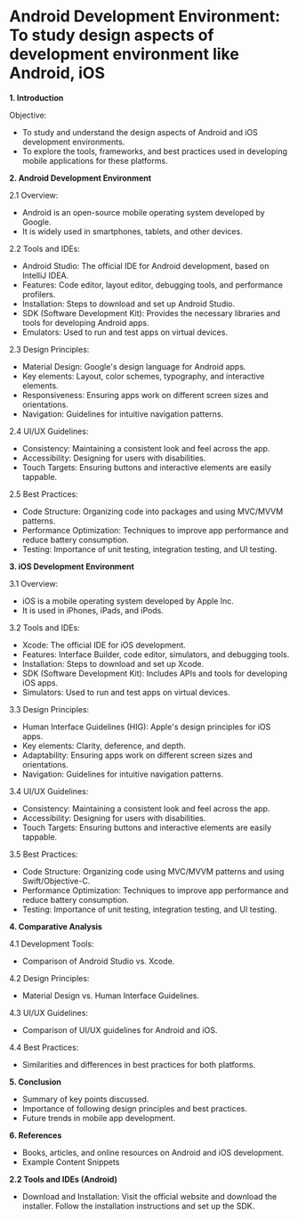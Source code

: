 # Android Development Environment: To study design aspects of development environment like Android, iOS

**1. Introduction**

Objective:

- To study and understand the design aspects of Android and iOS development environments.
- To explore the tools, frameworks, and best practices used in developing mobile applications for these platforms.

**2. Android Development Environment**

2.1 Overview:

- Android is an open-source mobile operating system developed by Google.
- It is widely used in smartphones, tablets, and other devices.

2.2 Tools and IDEs:

- Android Studio: The official IDE for Android development, based on IntelliJ IDEA.
- Features: Code editor, layout editor, debugging tools, and performance profilers.
- Installation: Steps to download and set up Android Studio.
- SDK (Software Development Kit): Provides the necessary libraries and tools for developing Android apps.
- Emulators: Used to run and test apps on virtual devices.

2.3 Design Principles:

- Material Design: Google's design language for Android apps.
- Key elements: Layout, color schemes, typography, and interactive elements.
- Responsiveness: Ensuring apps work on different screen sizes and orientations.
- Navigation: Guidelines for intuitive navigation patterns.

2.4 UI/UX Guidelines:

- Consistency: Maintaining a consistent look and feel across the app.
- Accessibility: Designing for users with disabilities.
- Touch Targets: Ensuring buttons and interactive elements are easily tappable.

2.5 Best Practices:

- Code Structure: Organizing code into packages and using MVC/MVVM patterns.
- Performance Optimization: Techniques to improve app performance and reduce battery consumption.
- Testing: Importance of unit testing, integration testing, and UI testing.

**3. iOS Development Environment**

3.1 Overview:

- iOS is a mobile operating system developed by Apple Inc.
- It is used in iPhones, iPads, and iPods.

3.2 Tools and IDEs:

- Xcode: The official IDE for iOS development.
- Features: Interface Builder, code editor, simulators, and debugging tools.
- Installation: Steps to download and set up Xcode.
- SDK (Software Development Kit): Includes APIs and tools for developing iOS apps.
- Simulators: Used to run and test apps on virtual devices.
  
3.3 Design Principles:

- Human Interface Guidelines (HIG): Apple's design principles for iOS apps.
- Key elements: Clarity, deference, and depth.
- Adaptability: Ensuring apps work on different screen sizes and orientations.
- Navigation: Guidelines for intuitive navigation patterns.
  
3.4 UI/UX Guidelines:

- Consistency: Maintaining a consistent look and feel across the app.
- Accessibility: Designing for users with disabilities.
- Touch Targets: Ensuring buttons and interactive elements are easily tappable.
  
3.5 Best Practices:

- Code Structure: Organizing code using MVC/MVVM patterns and using Swift/Objective-C.
- Performance Optimization: Techniques to improve app performance and reduce battery consumption.
- Testing: Importance of unit testing, integration testing, and UI testing.
  
**4. Comparative Analysis**

4.1 Development Tools:

- Comparison of Android Studio vs. Xcode.
  
4.2 Design Principles:

- Material Design vs. Human Interface Guidelines.
  
4.3 UI/UX Guidelines:

- Comparison of UI/UX guidelines for Android and iOS.
  
4.4 Best Practices:

- Similarities and differences in best practices for both platforms.
  
**5. Conclusion**

- Summary of key points discussed.
- Importance of following design principles and best practices.
- Future trends in mobile app development.
  
**6. References**

- Books, articles, and online resources on Android and iOS development.
- Example Content Snippets

**2.2 Tools and IDEs (Android)**

- Download and Installation:
Visit the official website and download the installer.
Follow the installation instructions and set up the SDK.






